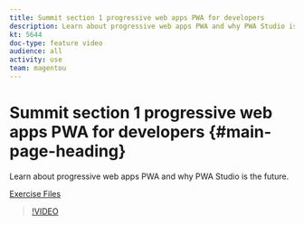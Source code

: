```yaml
---
title: Summit section 1 progressive web apps PWA for developers
description: Learn about progressive web apps PWA and why PWA Studio is the future​. 
kt: 5644
doc-type: feature video
audience: all
activity: use
team: magentou
---
```


# Summit section 1 progressive web apps PWA for developers {#main-page-heading}

Learn about progressive web apps PWA and why PWA Studio is the future​. 

[Exercise Files](./assets/PWA-Exercise-Skeleton-files.zip)

>[!VIDEO](https://video.tv.adobe.com/v/35715)

